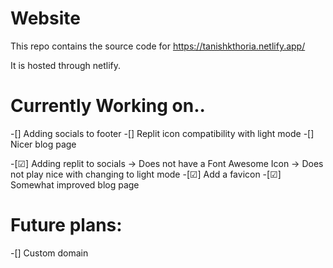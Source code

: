 # Website
This repo contains the source code for https://tanishkthoria.netlify.app/ 

It is hosted through netlify.

# Currently Working on..
-[]  Adding socials to footer
-[] Replit icon compatibility with light mode
-[] Nicer blog page 

-[☑] Adding replit to socials 
      -> Does not have a Font Awesome Icon
      -> Does not play nice with changing to light mode
-[☑] Add a favicon
-[☑] Somewhat improved blog page
     

# Future plans:
-[] Custom domain
